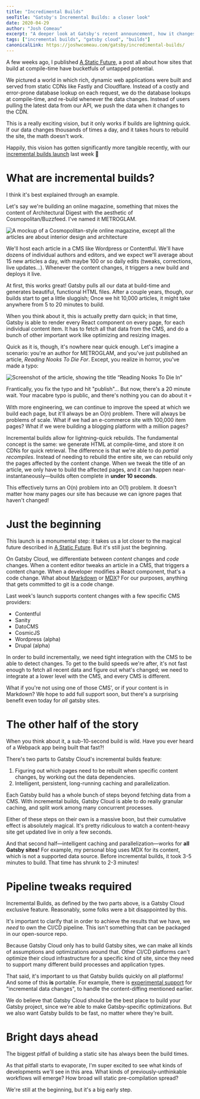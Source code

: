 ```yaml
---
title: "Incredimental Builds"
seoTitle: "Gatsby's Incremental Builds: a closer look"
date: 2020-04-29
author: "Josh Comeau"
excerpt: "A deeper look at Gatsby's recent announcement, how it changes the game for content editors, and what it means for the future."
tags: ["incremental builds", "gatsby cloud", "builds"]
canonicalLink: https://joshwcomeau.com/gatsby/incredimental-builds/
---
```


A few weeks ago, I published [A Static Future](https://joshwcomeau.com/gatsby/a-static-future/), a post all about how sites that build at compile-time have bucketfuls of untapped potential.

We pictured a world in which rich, dynamic web applications were built and served from static CDNs like Fastly and Cloudflare. Instead of a costly and error-prone database lookup on each request, we do the database lookups at compile-time, and re-build whenever the data changes. Instead of users pulling the latest data from our API, we push the data when it changes to the CDN.

This is a really exciting vision, but it only works if builds are lightning quick. If our data changes thousands of times a day, and it takes hours to rebuild the site, the math doesn't work.

Happily, this vision has gotten significantly more tangible recently, with our [incremental builds launch](https://gatsbyjs.org/blog/2020-04-22-announcing-incremental-builds/) last week 🎉

# What are incremental builds?

I think it's best explained through an example.

Let's say we're building an online magazine, something that mixes the content of Architectural Digest with the aesthetic of Cosmopolitan/Buzzfeed. I've named it METROGLAM.

![A mockup of a Cosmopolitan-style online magazine, except all the articles are about interior design and architecture](./images/metroglam.png)

We'll host each article in a CMS like Wordpress or Contentful. We'll have dozens of individual authors and editors, and we expect we'll average about 15 new articles a day, with maybe 100 or so daily edits (tweaks, corrections, live updates…). Whenever the content changes, it triggers a new build and deploys it live.

At first, this works great! Gatsby pulls all our data at build-time and generates beautiful, functional HTML files. After a couple years, though, our builds start to get a little sluggish; Once we hit 10,000 articles, it might take anywhere from 5 to 20 minutes to build.

When you think about it, this is actually pretty darn quick; in that time, Gatsby is able to render every React component on every page, for each individual content item. It has to fetch all that data from the CMS, and do a bunch of other important work like optimizing and resizing images.

Quick as it is, though, it's nowhere near quick enough. Let's imagine a scenario: you're an author for METROGLAM, and you've just published an article, _Reading Nooks To Die For_. Except, you realize in horror, you've made a typo:

![Screenshot of the article, showing the title “Reading Nooks To Die In”](./images/typo.png)

Frantically, you fix the typo and hit "publish"… But now, there's a 20 minute wait. Your macabre typo is public, and there's nothing you can do about it 💀

With more engineering, we can continue to improve the speed at which we build each page, but it'll always be an O(n) problem. There will always be problems of scale. What if we had an e-commerce site with 100,000 item pages? What if we were building a blogging platform with a million pages?

Incremental builds allow for lightning-quick rebuilds. The fundamental concept is the same: we generate HTML at compile-time, and store it on CDNs for quick retrieval. The difference is that we're able to do _partial recompiles_. Instead of needing to rebuild the entire site, we can rebuild only the pages affected by the content change. When we tweak the title of an article, we only have to build the affected pages, and it can happen near-instantaneously—builds often complete in **under 10 seconds**.

This effectively turns an O(n) problem into an O(1) problem. It doesn't matter how many pages our site has because we can ignore pages that haven't changed!

# Just the beginning

This launch is a monumental step: it takes us a lot closer to the magical future described in [A Static Future](https://joshwcomeau.com/gatsby/a-static-future/). But it's still just the beginning.

On Gatsby Cloud, we differentiate between _content_ changes and _code_ changes. When a content editor tweaks an article in a CMS, that triggers a content change. When a developer modifies a React component, that's a code change. What about [Markdown](https://en.wikipedia.org/wiki/Markdown) or [MDX](https://mdxjs.com/)? For our purposes, anything that gets committed to git is a code change.

Last week's launch supports content changes with a few specific CMS providers:

- Contentful
- Sanity
- DatoCMS
- CosmicJS
- Wordpress (alpha)
- Drupal (alpha)

In order to build incrementally, we need tight integration with the CMS to be able to detect changes. To get to the build speeds we're after, it's not fast enough to fetch all recent data and figure out what's changed; we need to integrate at a lower level with the CMS, and every CMS is different.

What if you're not using one of those CMS', or if your content is in Markdown? We hope to add full support soon, but there's a surprising benefit even today for _all_ gatsby sites.

# The other half of the story

When you think about it, a sub-10-second build is wild. Have you ever heard of a Webpack app being built that fast?!

There's two parts to Gatsby Cloud's incremental builds feature:

1. Figuring out which pages need to be rebuilt when specific content changes, by working out the data dependencies.
2. Intelligent, persistent, long-running caching and parallelization.

Each Gatsby build has a whole bunch of steps beyond fetching data from a CMS. With incremental builds, Gatsby Cloud is able to do really granular caching, and split work among many concurrent processes.

Either of these steps on their own is a massive boon, but their cumulative effect is absolutely magical. It's pretty ridiculous to watch a content-heavy site get updated live in only a few seconds.

And that second half—intelligent caching and parallelization—works for **all Gatsby sites!** For example, my personal blog uses MDX for its content, which is not a supported data source. Before incremental builds, it took 3-5 minutes to build. That time has shrunk to 2-3 minutes!

# Pipeline tweaks required

Incremental Builds, as defined by the two parts above, is a Gatsby Cloud exclusive feature. Reasonably, some folks were a bit disappointed by this.

It's important to clarify that in order to achieve the results that we have, we _need_ to own the CI/CD pipeline. This isn't something that can be packaged in our open-source repo.

Because Gatsby Cloud only has to build Gatsby sites, we can make all kinds of assumptions and optimizations around that. Other CI/CD platforms can't optimize their cloud infrastructure for a specific kind of site, since they need to support many different build processes and application types.

That said, it's important to us that Gatsby builds quickly on all platforms! And some of this **is** portable. For example, there is [experimental support](https://www.gatsbyjs.org/docs/page-build-optimizations-for-incremental-data-changes/) for "incremental data changes", to handle the content-diffing mentioned earlier.

We do believe that Gatsby Cloud should be the best place to build your Gatsby project, since we're able to make Gatsby-specific optimizations. But we also want Gatsby builds to be fast, no matter where they're built.

# Bright days ahead

The biggest pitfall of building a static site has always been the build times.

As that pitfall starts to evaporate, I'm super excited to see what kinds of developments we'll see in this area. What kinds of previously-unthinkable workflows will emerge? How broad will static pre-compilation spread?

We're still at the beginning, but it's a big early step.
